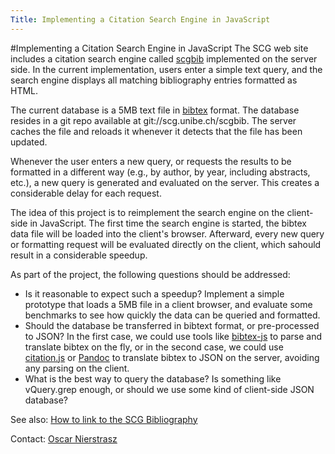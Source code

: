 ```yaml
---
Title: Implementing a Citation Search Engine in JavaScript
---
```

#Implementing a Citation Search Engine in JavaScript
The SCG web site includes a citation search engine called [scgbib](/scgbib) implemented on the server side.
In the current implementation, users enter a simple text query, and the search engine displays all matching bibliography entries formatted as HTML.

The current database is a 5MB text file in [bibtex](https://en.wikipedia.org/wiki/BibTeX) format.
The database resides in a git repo available at git://scg.unibe.ch/scgbib.
The server caches the file and reloads it whenever it detects that the file has been updated.

Whenever the user enters a new query, or requests the results to be formatted in a different way (e.g., by author, by year, including abstracts, etc.), a new query is generated and evaluated on the server.
This creates a considerable delay for each request.

The idea of this project is to reimplement the search engine on the client-side in JavaScript.
The first time the search engine is started, the bibtex data file will be loaded into the client's browser.
Afterward, every new query or formatting request will be evaluated directly on the client, which sahould result in a considerable speedup.

As part of the project, the following questions should be addressed:


-  Is it reasonable to expect such a speedup? Implement a simple prototype that loads a 5MB file in a client browser, and evaluate some benchmarks to see how quickly the data can be queried and formatted.
-  Should the database be transferred in bibtext format, or pre-processed to JSON? In the first case, we could use tools like [bibtex-js](https://github.com/digitalheir/bibtex-js) to parse and translate bibtex on the fly, or in the second case, we could use [citation.js](https://citation.js.org) or [Pandoc](https://pandoc.org) to translate bibtex to JSON on the server, avoiding any parsing on the client.
-  What is the best way to query the database? Is something like vQuery.grep enough, or should we use some kind of client-side JSON database?

See also: [How to link to the SCG Bibliography](%base_url%/wiki/howtos/howToLinkToScgBib)

Contact: [Oscar Nierstrasz](%base_url%/staff/oscar)
